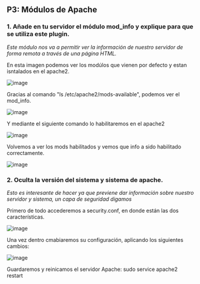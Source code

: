 ## P3: Módulos de Apache 

### 1. Añade en tu servidor el módulo mod_info y explique para que se utiliza este plugin.

*Este módulo nos va a permitir ver la información de nuestro servidor de forma remota a través de una página HTML.*

En esta imagen podemos ver los modúlos que vienen por defecto y estan isntalados en el apache2.

![image](https://user-images.githubusercontent.com/113515330/200918175-d0f537af-53fc-4bb1-ab98-7e8b224aec23.png) 

Gracias al comando "ls /etc/apache2/mods-available", podemos ver el mod_info.

![image](https://user-images.githubusercontent.com/113515330/200918645-dc50052d-cab0-4edd-abce-2dd04cb1c073.png)

Y mediante el siguiente comando lo habilitaremos en el apache2

![image](https://user-images.githubusercontent.com/113515330/200919012-b3bd305b-5962-4f62-8e38-ebc097be160a.png)

Volvemos a ver los mods habilitados y vemos que info a sido habilitado correctamente.

![image](https://user-images.githubusercontent.com/113515330/200919316-098ca20d-cc45-44ab-8af2-a13bc97315ab.png)


### 2. Oculta la versión del sistema y sistema de apache.

*Esto es interesante de hacer ya que previene dar información sobre nuestro servidor y sistema, un capa de seguridad digamos*

Primero de todo accederemos a security.conf, en donde están las dos características. 

![image](https://user-images.githubusercontent.com/113515330/200922651-50f3cc16-90ed-47b1-aa9e-974085bbfbce.png)

Una vez dentro cmabiaremos su configuración, aplicando los siguientes cambios: 

![image](https://user-images.githubusercontent.com/113515330/200922967-7bde31f5-0b61-4a27-bbf2-1a47dcc8894e.png)

Guardaremos y reinicamos el servidor Apache: sudo service apache2 restart
